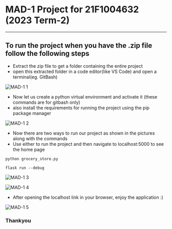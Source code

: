# MAD-1 Project for 21F1004632 (2023 Term-2)

---

## To run the project when you have the .zip file follow the following steps

- Extract the zip file to get a folder containing the entire project
- open this extracted folder in a code editor(like VS Code) and open a terminal(eg. GitBash)

![MAD-1 1](https://github.com/lakshyaBamne/GroceryStoreV1-MAD1/assets/84097713/b3a2c43c-1af9-42e3-8cc2-212ddae57730)

- Now let us create a python virtual environment and activate it (these commands are for gitbash only)
- also install the requirements for running the project using the pip package manager

![MAD-1 2](https://github.com/lakshyaBamne/GroceryStoreV1-MAD1/assets/84097713/e4b63206-07a7-4aef-8144-71074d9643f0)

- Now there are two ways to run our project as shown in the pictures along with the commands
- Use either to run the project and then navigate to localhost:5000 to see the home page

```
python grocery_store.py
```

```
flask run --debug
```

![MAD-1 3](https://github.com/lakshyaBamne/GroceryStoreV1-MAD1/assets/84097713/234c9136-5a96-4fcc-9633-76c5c14202fe)

![MAD-1 4](https://github.com/lakshyaBamne/GroceryStoreV1-MAD1/assets/84097713/31549d86-b43a-4850-9657-abf7996d09aa)

- After opening the localhost link in your browser, enjoy the application :)

![MAD-1 5](https://github.com/lakshyaBamne/GroceryStoreV1-MAD1/assets/84097713/0cf12d65-3a34-4c30-ae53-acdff790a61c)

### Thankyou
  
